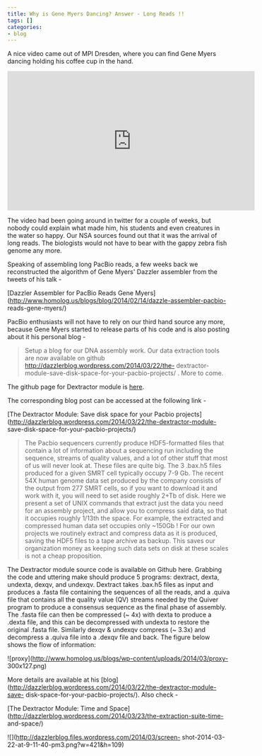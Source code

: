 ```yaml
---
title: Why is Gene Myers Dancing? Answer - Long Reads !!
tags: []
categories:
- blog
---
```

A nice video came out of MPI Dresden, where you can find Gene Myers dancing
holding his coffee cup in the hand.
<!--more-->

<iframe width="560" height="315" src="http://www.youtube.com/embed/xdKjkBblN30" frameborder="0"> </iframe>

The video had been going around in twitter for a couple of weeks, but nobody
could explain what made him, his students and even creatures in the water so
happy. Our NSA sources found out that it was the arrival of long reads. The
biologists would not have to bear with the gappy zebra fish genome any more.

Speaking of assembling long PacBio reads, a few weeks back we reconstructed
the algorithm of Gene Myers' Dazzler assembler from the tweets of his talk -

[Dazzler Assembler for PacBio Reads Gene
Myers](http://www.homolog.us/blogs/blog/2014/02/14/dazzle-assembler-pacbio-
reads-gene-myers/)

PacBio enthusiasts will not have to rely on our third hand source any more,
because Gene Myers started to release parts of his code and is also posting
about it his personal blog -

> Setup a blog for our DNA assembly work. Our data extraction tools are now
available on github http://dazzlerblog.wordpress.com/2014/03/22/the-
dextractor-module-save-disk-space-for-your-pacbio-projects/ . More to come.

The github page for Dextractor module is
[here](https://github.com/thegenemyers/DEXTRACTOR).

The corresponding blog post can be accessed at the following link -

[The Dextractor Module: Save disk space for your Pacbio
projects](http://dazzlerblog.wordpress.com/2014/03/22/the-dextractor-module-
save-disk-space-for-your-pacbio-projects/)

> The Pacbio sequencers currently produce HDF5-formatted files that contain a
lot of information about a sequencing run including the sequence, streams of
quality values, and a lot of other stuff that most of us will never look at.
These files are quite big. The 3 .bax.h5 files produced for a given SMRT cell
typically occupy 7-9 Gb. The recent 54X human genome data set produced by the
company consists of the output from 277 SMRT cells, so if you want to download
it and work with it, you will need to set aside roughly 2+Tb of disk. Here we
present a set of UNIX commands that extract just the data you need for an
assembly project, and allow you to compress said data, so that it occupies
roughly 1/13th the space. For example, the extracted and compressed human data
set occupies only ~150Gb ! For our own projects we routinely extract and
compress data as it is produced, saving the HDF5 files to a tape archive as
backup. This saves our organization money as keeping such data sets on disk at
these scales is not a cheap proposition.

The Dextractor module source code is available on Github here. Grabbing the
code and uttering make should produce 5 programs: dextract, dexta, undexta,
dexqv, and undexqv. Dextract takes .bax.h5 files as input and produces a
.fasta file containing the sequences of all the reads, and a .quiva file that
contains all the quality value (QV) streams needed by the Quiver program to
produce a consensus sequence as the final phase of assembly. The .fasta file
can then be compressed (~ 4x) with dexta to produce a .dexta file, and this
can be decompressed with undexta to restore the original .fasta file.
Similarly dexqv & undexqv compress (~ 3.3x) and decompress a .quiva file into
a .dexqv file and back. The figure below shows the flow of information:

![proxy](http://www.homolog.us/blogs/wp-content/uploads/2014/03/proxy-
300x127.png)

More details are available at his
[blog](http://dazzlerblog.wordpress.com/2014/03/22/the-dextractor-module-save-
disk-space-for-your-pacbio-projects/). Also check -

[The Dextractor Module: Time and
Space](http://dazzlerblog.wordpress.com/2014/03/23/the-extraction-suite-time-
and-space/)

![](http://dazzlerblog.files.wordpress.com/2014/03/screen-
shot-2014-03-22-at-9-11-40-pm3.png?w=421&h=109)

